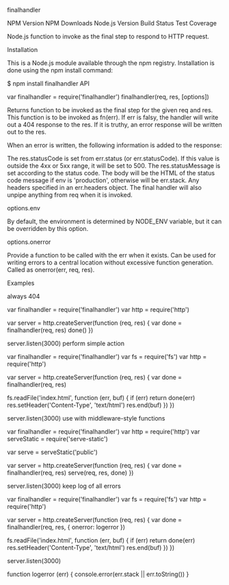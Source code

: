 finalhandler

NPM Version NPM Downloads Node.js Version Build Status Test Coverage

Node.js function to invoke as the final step to respond to HTTP request.

Installation

This is a Node.js module available through the npm registry. Installation is done using the npm install command:

$ npm install finalhandler
API

var finalhandler = require('finalhandler')
finalhandler(req, res, [options])

Returns function to be invoked as the final step for the given req and res. This function is to be invoked as fn(err). If err is falsy, the handler will write out a 404 response to the res. If it is truthy, an error response will be written out to the res.

When an error is written, the following information is added to the response:

The res.statusCode is set from err.status (or err.statusCode). If this value is outside the 4xx or 5xx range, it will be set to 500.
The res.statusMessage is set according to the status code.
The body will be the HTML of the status code message if env is 'production', otherwise will be err.stack.
Any headers specified in an err.headers object.
The final handler will also unpipe anything from req when it is invoked.

options.env

By default, the environment is determined by NODE_ENV variable, but it can be overridden by this option.

options.onerror

Provide a function to be called with the err when it exists. Can be used for writing errors to a central location without excessive function generation. Called as onerror(err, req, res).

Examples

always 404

var finalhandler = require('finalhandler')
var http = require('http')

var server = http.createServer(function (req, res) {
  var done = finalhandler(req, res)
  done()
})

server.listen(3000)
perform simple action

var finalhandler = require('finalhandler')
var fs = require('fs')
var http = require('http')

var server = http.createServer(function (req, res) {
  var done = finalhandler(req, res)

  fs.readFile('index.html', function (err, buf) {
    if (err) return done(err)
    res.setHeader('Content-Type', 'text/html')
    res.end(buf)
  })
})

server.listen(3000)
use with middleware-style functions

var finalhandler = require('finalhandler')
var http = require('http')
var serveStatic = require('serve-static')

var serve = serveStatic('public')

var server = http.createServer(function (req, res) {
  var done = finalhandler(req, res)
  serve(req, res, done)
})

server.listen(3000)
keep log of all errors

var finalhandler = require('finalhandler')
var fs = require('fs')
var http = require('http')

var server = http.createServer(function (req, res) {
  var done = finalhandler(req, res, { onerror: logerror })

  fs.readFile('index.html', function (err, buf) {
    if (err) return done(err)
    res.setHeader('Content-Type', 'text/html')
    res.end(buf)
  })
})

server.listen(3000)

function logerror (err) {
  console.error(err.stack || err.toString())
}
